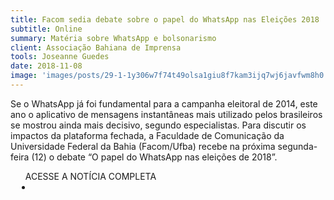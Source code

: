 ```yaml
---
title: Facom sedia debate sobre o papel do WhatsApp nas Eleições 2018
subtitle: Online
summary: Matéria sobre WhatsApp e bolsonarismo
client: Associação Bahiana de Imprensa
tools: Joseanne Guedes
date: 2018-11-08
image: 'images/posts/29-1-1y306w7f74t49olsa1giu8f7kam3ijq7wj6javfwm8h0.png'
---
```


Se o WhatsApp já foi fundamental para a campanha eleitoral de 2014, este ano o aplicativo de mensagens instantâneas mais utilizado pelos brasileiros se mostrou ainda mais decisivo, segundo especialistas. Para discutir os impactos da plataforma fechada, a Faculdade de Comunicação da Universidade Federal da Bahia (Facom/Ufba) recebe na próxima segunda-feira (12) o debate “O papel do WhatsApp nas eleições de 2018”.

<div class="post__share"><ul class="share__list list-reset">ACESSE A NOTÍCIA COMPLETA<li class="share__item" style="margin-left: 10px"><a class="share__link share__facebook" style="background: #fa5657" href="http://www.abi-bahia.org.br/facom-sedia-debate-sobre-o-papel-do-whatsapp-nas-eleicoes-2018/" 
onclick=window.open(this.href, 'pop-up', 'left=20,top=20,width=500,height=500,toolbar=1,resizable=0'); return false;" title="Link" rel="nofollow"><i class="fa-solid fa-link"></i></a></li></ul></div>
<!-- <div class="gallery-box"><div class="gallery"><img src="/clipping/images/example-1.jpg" loading="lazy" alt="Project"><img src="/clipping/images/example-2.jpg" loading="lazy" alt="Project"></div><em>Gallery / <a href="https://www.freepik.com/" target="_blank">Freepic</a></em></div> -->